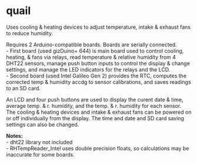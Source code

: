 # quail

Uses cooling & heating devices to adjust temperature, intake & exhaust fans to reduce humidity. 

Requires 2 Arduino-compatible boards. Boards are serially connected.\
	- First board (used gizDuino+ 644) is main board used to control cooling, heating, & fans via relays, read temperature & relative humidity from 4 DHT22 sensors, manage push button inputs to control the display & change settings, and manage the LED indicators for the relays and the LCD.\
	- Second board (used Intel Galileo Gen 2) provides the RTC, computes the corrected temp & humidity accdg to sensor calibrations, and saves readings to an SD card.

An LCD and four push buttons are used to display the curent date & time, average temp. & r. humidity, and the temp. & r. humidity for each sensor. The cooling & heating devices and intake & exhaust fans can be powered on or off individually from the display. The time and date and SD card saving settings can also be changed.

**Notes:**\
	- dht22 library not included\
	- RHTempReader_Intel uses double precision floats, so calculations may be inaccurate for some boards.
